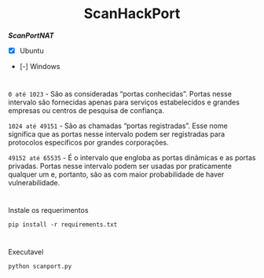 <h1 align="center">ScanHackPort</h1>




***ScanPortNAT***

- [x] Ubuntu
- [-] Windows

#


`0 até 1023` - São as consideradas “portas conhecidas”. Portas nesse intervalo são fornecidas apenas para serviços estabelecidos e grandes empresas ou centros de pesquisa de confiança.

`1024 até 49151` - São as chamadas “portas registradas”. Esse nome significa que as portas nesse intervalo podem ser registradas para protocolos específicos por grandes corporações.

`49152 até 65535` - É o intervalo que engloba as portas dinâmicas e as portas privadas. Portas nesse intervalo podem ser usadas por praticamente qualquer um e, portanto, são as com maior probabilidade de haver vulnerabilidade.

#

Instale os requerimentos

```
pip install -r requirements.txt
```

#
Executavel

```
python scanport.py
```
